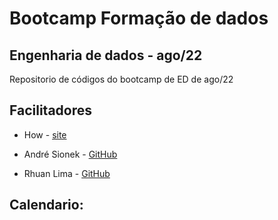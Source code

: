    # Bootcamp Formação de dados
   
   ## Engenharia de dados - ago/22
   
   Repositorio de códigos do bootcamp de ED de ago/22

   ## Facilitadores
   
   * How - [site](https://howedu.com.br/)

   * André Sionek - [GitHub](https://github.com/andresionek91)
   * Rhuan Lima - [GitHub](https://github.com/rhuanlima)
	
   ## Calendario: 